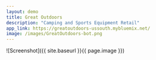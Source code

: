 ```yaml
---
layout: demo
title: Great Outdoors
description: "Camping and Sports Equipment Retail"
app_link: https://greatoutdoors-ussouth.mybluemix.net/
image: /images/GreatOutdoors-bot.png
---
```


![Screenshot]({{ site.baseurl }}{{ page.image }})
